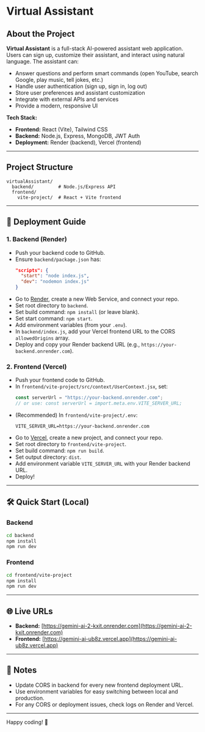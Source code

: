 # Virtual Assistant

## About the Project

**Virtual Assistant** is a full-stack AI-powered assistant web application. Users can sign up, customize their assistant, and interact using natural language. The assistant can:
- Answer questions and perform smart commands (open YouTube, search Google, play music, tell jokes, etc.)
- Handle user authentication (sign up, sign in, log out)
- Store user preferences and assistant customization
- Integrate with external APIs and services
- Provide a modern, responsive UI

**Tech Stack:**
- **Frontend:** React (Vite), Tailwind CSS
- **Backend:** Node.js, Express, MongoDB, JWT Auth
- **Deployment:** Render (backend), Vercel (frontend)

---

## Project Structure

```
virtualAssistant/
  backend/         # Node.js/Express API
  frontend/
    vite-project/  # React + Vite frontend
```

---

## 🚀 Deployment Guide

### 1. Backend (Render)
- Push your backend code to GitHub.
- Ensure `backend/package.json` has:
  ```json
  "scripts": {
    "start": "node index.js",
    "dev": "nodemon index.js"
  }
  ```
- Go to [Render](https://render.com/), create a new Web Service, and connect your repo.
- Set root directory to `backend`.
- Set build command: `npm install` (or leave blank).
- Set start command: `npm start`.
- Add environment variables (from your `.env`).
- In `backend/index.js`, add your Vercel frontend URL to the CORS `allowedOrigins` array.
- Deploy and copy your Render backend URL (e.g., `https://your-backend.onrender.com`).

### 2. Frontend (Vercel)
- Push your frontend code to GitHub.
- In `frontend/vite-project/src/context/UserContext.jsx`, set:
  ```js
  const serverUrl = "https://your-backend.onrender.com";
  // or use: const serverUrl = import.meta.env.VITE_SERVER_URL;
  ```
- (Recommended) In `frontend/vite-project/.env`:
  ```
  VITE_SERVER_URL=https://your-backend.onrender.com
  ```
- Go to [Vercel](https://vercel.com/), create a new project, and connect your repo.
- Set root directory to `frontend/vite-project`.
- Set build command: `npm run build`.
- Set output directory: `dist`.
- Add environment variable `VITE_SERVER_URL` with your Render backend URL.
- Deploy!

---

## 🛠️ Quick Start (Local)

### Backend
```bash
cd backend
npm install
npm run dev
```

### Frontend
```bash
cd frontend/vite-project
npm install
npm run dev
```

---

## 🌐 Live URLs
- **Backend:** [https://gemini-ai-2-kxit.onrender.com](https://gemini-ai-2-kxit.onrender.com)
- **Frontend:** [https://gemini-ai-ub8z.vercel.app](https://gemini-ai-ub8z.vercel.app)

---

## 📝 Notes
- Update CORS in backend for every new frontend deployment URL.
- Use environment variables for easy switching between local and production.
- For any CORS or deployment issues, check logs on Render and Vercel.

---

Happy coding! 🎉
